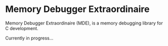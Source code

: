 # Memory Debugger Extraordinaire
Memory Debugger Extraordinaire (MDE), is a memory debugging library for C development.

Currently in progress...
